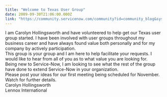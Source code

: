 ```yaml
---
title: "Welcome to Texas User Group"
date: 2009-09-30T21:06:00.000Z
link: "https://community.servicenow.com/community?id=community_blog&sys_id=214e26addbd0dbc01dcaf3231f96197c"
---
```

<p>I am Carolyn Hollingsworth and have volunteered to help get our Texas user group started. I have been involved with user groups throughout my business career and have always found value both personally and for my company by actively participation.<br />This group is your group and I am here to help facilitate your requests. I would like to hear from all of you as to what value you are looking for.<br />Being new to Service-Now, I am looking to see what the rest of the group have done to extend Service-Now in your organization.<br />Please post your ideas for our first meeting being scheduled for November.<br />Watch for further details.<br />Carolyn Hollingsworth<br />Lennox International</p>